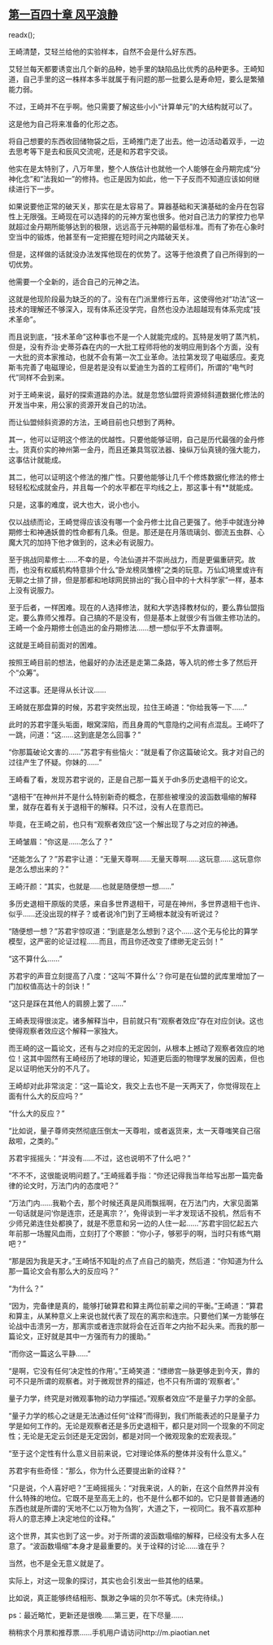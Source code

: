 ## [第一百四十章 风平浪静](https://www.xxbiquge.com/11_11207/9048430.html)
readx();

  王崎清楚，艾轻兰给他的实验样本，自然不会是什么好东西。

  艾轻兰每天都要诱变出几个新的品种，她手里的缺陷品比优秀的品种更多。王崎知道，自己手里的这一株样本多半就属于有问题的那一批要么是寿命短，要么是繁殖能力弱。

  不过，王崎并不在乎啊。他只需要了解这些小小“计算单元”的大结构就可以了。

  这是他为自己将来准备的化形之态。

  将自己想要的东西收回储物袋之后，王崎推门走了出去。他一边活动着双手，一边去思考等下是去和辰风交流呢，还是和苏君宇交谈。

  他实在是太特别了，八万年里，整个人族估计也就他一个人能够在金丹期完成“分神化念”和“法我如一”的修持。也正是因为如此，他一下子反而不知道应该如何继续进行下一步。

  如果说要他正常的破天关，那实在是太容易了。算器基础和天演基础的金丹在包容性上无限强。王崎现在可以选择的的元神方案也很多。他对自己法力的掌控力也早就超过金丹期所能够达到的极限，远远高于元神期的最低标准。而有了弥在心象时空当中的锻炼，他甚至有一定把握在短时间之内踏破天关。

  但是，这样做的话就没办法发挥他现在的优势了。这等于他浪费了自己所得到的一切优势。

  他需要一个全新的，适合自己的元神之法。

  这就是他现阶段最为缺乏的的了。没有在门派里修行五年，这使得他对“功法”这一技术的理解还不够深入，现有体系还没学完，自然也没办法超越现有体系完成“技术革命”。

  而且说到底，“技术革命”这种事也不是一个人就能完成的。瓦特是发明了蒸汽机，但是，没有乔治·史蒂芬森在内的一大批工程师将他的发明应用到各个方面，没有一大批的资本家推动，也就不会有第一次工业革命。法拉第发现了电磁感应。麦克斯韦完善了电磁理论，但是若是没有以爱迪生为首的工程师们，所谓的“电气时代”同样不会到来。

  对于王崎来说，最好的探索道路的办法。就是忽悠仙盟将资源倾斜道数据化修法的开发当中来，用公家的资源开发自己的功法。

  而让仙盟倾斜资源的方法，王崎目前也只想到了两种。

  其一，他可以证明这个修法的优越性。只要他能够证明，自己是历代最强的金丹修士。货真价实的神州第一金丹，而且还兼具驾驭法器、操纵万仙真镜的强大能力，这事估计就能成。

  其二，他可以证明这个修法的推广性。只要他能够让几千个修炼数据化修法的修士轻轻松松成就金丹，并且每一个的水平都在平均线之上，那这事十有**就能成。

  只是，这事的难度，说大也大，说小也小。

  仅以战绩而论，王崎觉得应该没有哪一个金丹修士比自己更强了。他手中就连分神期修士和神通妖兽的性命都有几条。但是。那还是在月落琉璃剑、御流五虫群、心魔大咒的加持下他才做到的，这未必有说服力。

  至于挑战同辈修士……不幸的是，今法仙道并不崇尚战力，而是更偏重研究。故而，也没有权威机构特意排个什么“卧龙榜凤雏榜”之类的玩意。万仙幻境里或许有无聊之士排了排，但是那都和地球网民排出的“我心目中的十大科学家”一样，基本上没有说服力。

  至于后者，一样困难。现在的人选择修法，就和大学选择教材似的，要么靠仙盟指定。要么靠师父推荐。自己搞的不是没有，但是基本上就很少有当做主修功法的。王崎一个金丹期修士创造出的金丹期修法……想一想似乎不太靠谱啊。

  这就是王崎目前面对的困难。

  按照王崎目前的想法，他最好的办法还是走第二条路，等入坑的修士多了然后开个“众筹”。

  不过这事。还是得从长计议……

  王崎就在那盘算的时候，苏君宇突然出现，拉住王崎道：“你给我等一下……”

  此时的苏君宇蓬头垢面，眼窝深陷，而且身周的气意隐约之间有点混乱。王崎吓了一跳，问道：“这……这到底是怎么回事？”

  “你那篇破论文害的……”苏君宇有些恼火：“就是看了你这篇破论文。我才对自己的过往产生了怀疑。你妹的……”

  王崎看了看，发现苏君宇说的，正是自己那一篇关于dh多历史退相干的论文。

  “退相干”在神州并不是什么特别新奇的概念，在那些被埋没的波函数塌缩的解释里，就存在着有关于退相干的解释。只不过，没有人在意而已。

  毕竟，在王崎之前，也只有“观察者效应”这一个解出现了与之对应的神通。

  王崎皱眉：“你这是……怎么了？”

  “还能怎么了？”苏君宇让道：“无量天尊啊……无量天尊啊……这玩意……这玩意你是怎么想出来的？”

  王崎汗颜：“其实，也就是……也就是随便想一想……”

  多历史退相干原版的灵感，来自多世界退相干，可是在神州，多世界退相干也许、似乎……还没出现的样子？或者说冷门到了王崎根本就没有听说过？

  “随便想一想？”苏君宇惊叹道：“到底是怎么想到？这个……这个无与伦比的算学模型，这严密的论证过程……而且，而且你还改变了缥缈无定云剑！”

  “这不算什么……”

  苏君宇的声音立刻提高了八度：“这叫‘不算什么’？你可是在仙盟的武库里增加了一门加权值高达十的剑诀！”

  “这只是踩在其他人的肩膀上罢了……”

  王崎表现得很淡定。诸多解释当中，目前就只有“观察者效应”存在对应剑诀。这也使得观察者效应这个解释一家独大。

  而王崎的这一篇论文，还有与之对应的无定因剑，从根本上撼动了观察者效应的地位！这其中固然有王崎经历了地球的理论，知道更后面的物理学发展的因素，但也足以证明他天分的不凡了。

  王崎却对此非常淡定：“这一篇论文，我交上去也不是一天两天了，你觉得现在上面有什么大的反应吗？”

  “什么大的反应？”

  “比如说，量子尊师突然彻底压倒太一天尊啦，或者返货来，太一天尊嗤笑自己宿敌啦，之类的。”

  苏君宇摇摇头：“并没有……不过，这也说明不了什么吧？”

  “不不不，这很能说明问题了。”王崎摇着手指：“你还记得我当年给写出那一篇完备律的论文时，万法门内的态度吧？”

  “万法门内……我勒个去，那个时候还真是风雨飘摇啊，在万法门内，大家见面第一句话就是问‘你是连宗，还是离宗？’，免得谈到一半才发现话不投机，然后有不少师兄弟连住处都换了，就是不愿意和另一边的人住一起……”苏君宇回忆起五六年前那一场腥风血雨，立刻打了个寒颤：“你小子，够邪乎的啊，当时只有练气期吧？”

  “那是因为我是天才。”王崎恬不知耻的点了点自己的脑壳，然后道：“你知道为什么那一篇论文会有那么大的反应吗？”

  “为什么？”

  “因为，完备律是真的，能够打破算君和算主两位前辈之间的平衡。”王崎道：“算君和算主，从某种意义上来说也就代表了现在的离宗和连宗。只要他们某一方能够在论战中击溃另一方，那离宗或者连宗就将会在近百年之内抬不起头来。而我的那一篇论文，正好就是其中一方强而有力的援助。”

  “而你这一篇这么平静……”

  “是啊，它没有任何‘决定性的作用’。”王崎笑道：“缥缈宫一脉更够走到今天，靠的可不只是所谓的观察者。对于微观世界的描述，也不只有所谓的‘观察者’。”

  量子力学，终究是对微观事物的动力学描述。”观察者效应“不是量子力学的全部。

  “量子力学的核心之谜是无法通过任何“诠释”而得到，我们所能表述的只是量子力学是如何工作的。无论是观察者还是多历史退相干，都只是对同一个现象的不同定性；无论是无定云剑还是无定因剑，都是对同一个微观现象的宏观表现。”

  “至于这个定性有什么意义目前来说，它对理论体系的整体并没有什么意义。”

  苏君宇有些奇怪：“那么，你为什么还要提出新的诠释？”

  “只是说，个人喜好吧？”王崎摇摇头：“对我来说，人的新，在这个自然界并没有什么特殊的地位。它既不是至高无上的，也不是什么都不如的。它只是普普通通的东西也就是所谓的‘天地不仁以万物为刍狗’，大道之下，一视同仁。我不喜欢那种将人的意志捧上决定地位的诠释。”

  这个世界，其实也到了这一步。对于所谓的波函数塌缩的解释，已经没有太多人在意了。“波函数塌缩”本身才是最重要的。关于诠释的讨论……谁在乎？

  当然，也不是全无意义就是了。

  实际上，对这一现象的探讨，其实也会引发出一些其他的结果。

  比如说，真正能够终结相形、飘渺之争端的贝尔不等式。(未完待续。)

  ps：最近略忙，更新还是很晚……第三更，在下尽量……

  稍稍求个月票和推荐票……手机用户请访问http://m.piaotian.net
